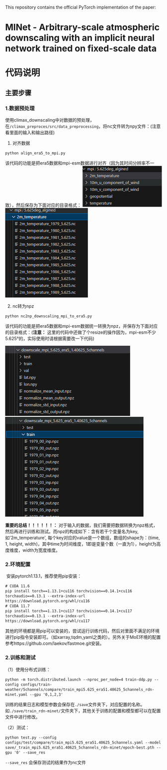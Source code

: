 This repository contains the official PyTorch implementation of the paper:
# MINet - Arbitrary-scale atmospheric downscaling with an implicit neural network trained on fixed-scale data

# 代码说明

## 主要步骤

### 1.数据预处理

使用climax_downscaling中对数据的预处理，在`/climax_preproces/src/data_preprocessing`，将nc文件转为npy文件：(注意看里面的输入和输出路径)



1. 对齐数据
```
python align_era5_to_mpi.py
```
该代码的功能是把era5数据和mpi-esm数据进行对齐（因为其时间分辨率不一致），然后保存为下面对应的目录格式：
![alt text](figs/image.png)
![alt text](figs/image-1.png)

2. nc转为npz
```
python nc2np_downscaling_mpi_to_era5.py
```
该代码的功能是把era5数据和mpi-esm数据统一转换为npz，并保存为下面对应的目录格式：(**注意：** 这里的代码中还做了个resize的操作因为，mpi-esm不少5.625°的，实际使用时请根据需要改一下代码)

![alt text](figs/image-2.png)
![alt text](figs/image-3.png)


**重要的总结！！！！！！：** 对于输入的数据，我们需要把数据转换为npz格式，然后再进行训练和测试。而npz的构成如下：含有若干个变量名为key, 如'2m_temperature', 每个key对应的value是一个数组，数组的shape为：(time, 1, height, width)，其中time为时间维度，1即是变量个数（一直为1），height为高度维度，width为宽度维度。

### 2.环境配置

​	安装pytorch1.13.1，推荐使用pip安装：

```
# CUDA 11.6
pip install torch==1.13.1+cu116 torchvision==0.14.1+cu116 torchaudio==0.13.1 --extra-index-url https://download.pytorch.org/whl/cu116
# CUDA 11.7
pip install torch==1.13.1+cu117 torchvision==0.14.1+cu117 torchaudio==0.13.1 --extra-index-url https://download.pytorch.org/whl/cu117
```

其他的环境都是用pip可以安装的，尝试运行训练代码，然后对里面不满足的环境进行pip指令安装即可。（如xarray,tqdm,yaml之类的）。另外关于MoE环境的配置参考https://github.com/laekov/fastmoe.git安装。


### 2.训练和测试

（1）使用分布式训练：

```
python -m torch.distributed.launch --nproc_per_node=4 train-ddp.py --config configs/train-weather/5channels/compare/train_mpi5.625_era51.40625_5channels_rdn-minet.yaml --gpu '0,1,2,3'
```

训练的结果日志和模型参数会保存在`./save`文件夹下，对应配置的名称。如`./save/train_rdn-minet/`文件夹下，其他关于训练的配置和模型都可以在配置文件中进行修改。

（2）测试：

```
python test.py --config configs/test/compare/train_mpi5.625_era51.40625_5channels.yaml --model save/_train_mpi5.625_era51.40625_5channels_rdn-minet/epoch-best.pth --gpu '0' --save_res
```

`--save_res` 会保存测试的结果作为nc文件
